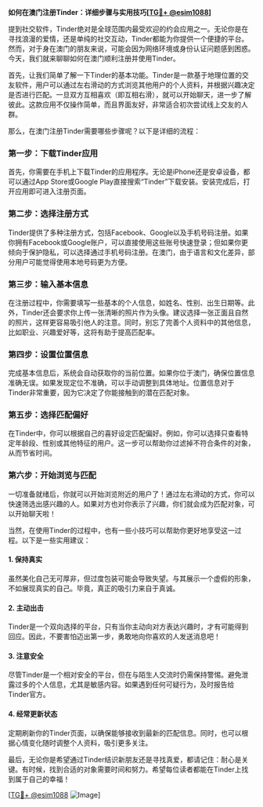 **如何在澳门注册Tinder：详细步骤与实用技巧[[TG💪+ @esim1088](https://t.me/s/esim1088)]**

提到社交软件，Tinder绝对是全球范围内最受欢迎的约会应用之一。无论你是在寻找浪漫的爱情，还是单纯的社交互动，Tinder都能为你提供一个便捷的平台。然而，对于身在澳门的朋友来说，可能会因为网络环境或身份认证问题感到困惑。今天，我们就来聊聊如何在澳门顺利注册并使用Tinder。

首先，让我们简单了解一下Tinder的基本功能。Tinder是一款基于地理位置的交友软件，用户可以通过左右滑动的方式浏览其他用户的个人资料，并根据兴趣决定是否进行匹配。一旦双方互相喜欢（即互相右滑），就可以开始聊天，进一步了解彼此。这款应用不仅操作简单，而且界面友好，非常适合初次尝试线上交友的人群。

那么，在澳门注册Tinder需要哪些步骤呢？以下是详细的流程：

### **第一步：下载Tinder应用**
首先，你需要在手机上下载Tinder的应用程序。无论是iPhone还是安卓设备，都可以通过App Store或Google Play直接搜索“Tinder”下载安装。安装完成后，打开应用即可进入注册页面。

### **第二步：选择注册方式**
Tinder提供了多种注册方式，包括Facebook、Google以及手机号码注册。如果你拥有Facebook或Google账户，可以直接使用这些账号快速登录；但如果你更倾向于保护隐私，可以选择通过手机号码注册。在澳门，由于语言和文化差异，部分用户可能觉得使用本地号码更为方便。

### **第三步：输入基本信息**
在注册过程中，你需要填写一些基本的个人信息，如姓名、性别、出生日期等。此外，Tinder还会要求你上传一张清晰的照片作为头像。建议选择一张正面且自然的照片，这样更容易吸引他人的注意。同时，别忘了完善个人资料中的其他信息，比如职业、兴趣爱好等，这将有助于提高匹配率。

### **第四步：设置位置信息**
完成基本信息后，系统会自动获取你的当前位置。如果你位于澳门，确保位置信息准确无误。如果发现定位不准确，可以手动调整到具体地址。位置信息对于Tinder非常重要，因为它决定了你能接触到的潜在匹配对象。

### **第五步：选择匹配偏好**
在Tinder中，你可以根据自己的喜好设定匹配偏好。例如，你可以选择只查看特定年龄段、性别或其他特征的用户。这一步可以帮助你过滤掉不符合条件的对象，从而节省时间。

### **第六步：开始浏览与匹配**
一切准备就绪后，你就可以开始浏览附近的用户了！通过左右滑动的方式，你可以快速筛选出感兴趣的人。如果对方也对你表示了兴趣，你们就会成为匹配对象，可以开始聊天啦！

当然，在使用Tinder的过程中，也有一些小技巧可以帮助你更好地享受这一过程。以下是一些实用建议：

#### **1. 保持真实**
虽然美化自己无可厚非，但过度包装可能会导致失望。与其展示一个虚假的形象，不如展现真实的自己。毕竟，真正的吸引力来自于真诚。

#### **2. 主动出击**
Tinder是一个双向选择的平台，只有当你主动向对方表达兴趣时，才有可能得到回应。因此，不要害怕迈出第一步，勇敢地向你喜欢的人发送消息吧！

#### **3. 注意安全**
尽管Tinder是一个相对安全的平台，但在与陌生人交流时仍需保持警惕。避免泄露过多的个人信息，尤其是敏感内容。如果遇到任何可疑行为，及时报告给Tinder官方。

#### **4. 经常更新状态**
定期刷新你的Tinder页面，以确保能够接收到最新的匹配信息。同时，也可以根据心情变化随时调整个人资料，吸引更多关注。

最后，无论你是希望通过Tinder结识新朋友还是寻找真爱，都请记住：耐心是关键。有时候，找到合适的对象需要时间和努力。希望每位读者都能在Tinder上找到属于自己的幸福！

[[TG💪+ @esim1088](https://t.me/s/esim1088) ![Image](https://i.postimg.cc/4NQfJmqS/Snipaste-2025-05-13-00-14-12.png)]